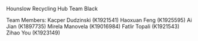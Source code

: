 Hounslow Recycling Hub
Team Black

Team Members:
Kacper Dudzinski (K1921541)
Haoxuan Feng (K1925595)
Ai Jian (K1897735)
Mirela Manovela (K19016984)
Fatlir Topali (K1921543)
Zihao You (K1923149)
